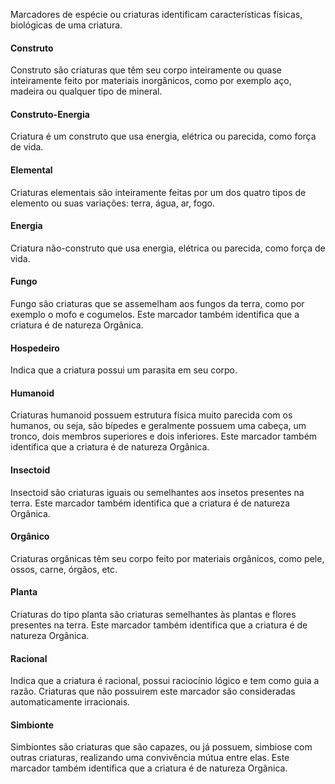 Marcadores de espécie ou criaturas identificam características físicas, biológicas de uma criatura.

#### Construto
Construto são criaturas que têm seu corpo inteiramente ou quase inteiramente feito por materiais inorgânicos, como por exemplo aço, madeira ou qualquer tipo de mineral.

#### Construto-Energia
Criatura é um construto que usa energia, elétrica ou parecida, como força de vida.

#### Elemental
Criaturas elementais são inteiramente feitas por um dos quatro tipos de elemento ou suas variações: terra, água, ar, fogo.

#### Energia
Criatura não-construto que usa energia, elétrica ou parecida, como força de vida.

#### Fungo
Fungo são criaturas que se assemelham aos fungos da terra, como por exemplo o mofo e cogumelos. Este marcador também identifica que a criatura é de natureza Orgânica.

#### Hospedeiro
Indica que a criatura possui um parasita em seu corpo.

#### Humanoid
Criaturas humanoid possuem estrutura física muito parecida com os humanos, ou seja, são bípedes e geralmente possuem uma cabeça, um tronco, dois membros superiores e dois inferiores. Este marcador também identifica que a criatura é de natureza Orgânica.

#### Insectoid
Insectoid são criaturas iguais ou semelhantes aos insetos presentes na terra. Este marcador também identifica que a criatura é de natureza Orgânica.

#### Orgânico
Criaturas orgânicas têm seu corpo feito por materiais orgânicos, como pele, ossos, carne, órgãos, etc.

#### Planta
Criaturas do tipo planta são criaturas semelhantes às plantas e flores presentes na terra. Este marcador também identifica que a criatura é de natureza Orgânica.

#### Racional
Indica que a criatura é racional, possui raciocínio lógico e tem como guia a razão. Criaturas que não possuirem este marcador são consideradas automaticamente irracionais.

#### Simbionte
Simbiontes são criaturas que são capazes, ou já possuem, simbiose com outras criaturas, realizando uma convivência mútua entre elas. Este marcador também identifica que a criatura é de natureza Orgânica.


